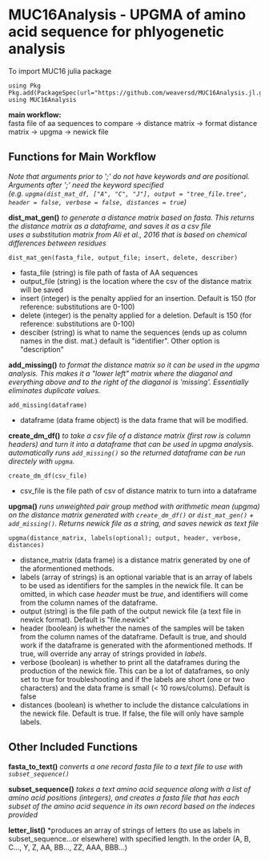 # MUC16Analysis - UPGMA of amino acid sequence for phlyogenetic analysis


To import MUC16 julia package

```
using Pkg
Pkg.add(PackageSpec(url="https://github.com/weaversd/MUC16Analysis.jl.git"))
using MUC16Analysis
```


**main workflow:**  
fasta file of aa sequences to compare -> distance matrix -> format distance matrix -> upgma -> newick file


## Functions for Main Workflow  
*Note that arguments prior to ';' do not have keywords and are positional. Arguments after ';' need the keyword specified  
(e.g. `upgma(dist_mat_df, ["A", "C", "J"], output = "tree_file.tree", header = false, verbose = false, distances = true`)*

**dist_mat_gen()**
*to generate a distance matrix based on fasta. This returns the distance matrix as a dataframe, and saves it as a csv file*  
*uses a substitution matrix from Ali et al., 2016 that is based on chemical differences between residues*
```
dist_mat_gen(fasta_file, output_file; insert, delete, describer)
```
* fasta_file (string) is file path of fasta of AA sequences  
* output_file (string) is the location where the csv of the distance matrix will be saved  
* insert (integer) is the penalty applied for an insertion. Default is 150 (for reference: substitutions are 0-100)  
* delete (integer) is the penalty applied for a deletion. Default is 150 (for reference: substitutions are 0-100)  
* desciber (string) is what to name the sequences (ends up as column names in the dist. mat.) default is "identifier". Other option is "description"  


**add_missing()**
*to format the distance matrix so it can be used in the upgma analysis. This makes it a "lower left" matrix where the diaganol and everything above and to the right of the diaganol is 'missing'. Essentially eliminates duplicate values.*
```
add_missing(dataframe)
```
* dataframe (data frame object) is the data frame that will be  modified.


**create_dm_df()**
*to take a csv file of a distance matrix (first row is column headers) and turn it into a dataframe that can be used in upgma analysis. automatically runs `add_missing()` so the returned dataframe can be run directely with `upgma`.*
```
create_dm_df(csv_file)
```
* csv_file is the file path of csv of distance matrix to turn into a dataframe


**upgma()**
*runs unweighted pair group method with arithmetic mean (upgma) on the distance matrix generated with `create_dm_df()` or `dist_mat_gen()` + `add_missing()`. Returns newick file as a string, and saves newick as text file*
```
upgma(distance_matrix, labels(optional); output, header, verbose, distances)
```
* distance_matrix (data frame) is a distance matrix generated by one of the aformentioned methods.
* labels (array of strings) is an optional variable that is an array of labels to be used as identifiers for the samples in the newick file. It can be omitted, in which case *header* must be *true*, and identifiers will come from the column names of the dataframe.
* output (string) is the file path of the output newick file (a text file in newick format). Default is "file.newick"
* header (boolean) is whether the names of the samples will be taken from the column names of the dataframe. Default is true, and should work if the dataframe is generated with the aformentioned methods. If true, will override any array of strings provided in *labels*.
* verbose (boolean) is whether to print all the dataframes during the production of the newick file. This can be a lot of dataframes, so only set to true for troubleshooting and if the labels are short (one or two characters) and the data frame is small (< 10 rows/colums). Default is false
* distances (boolean) is whether to include the distance calculations in the newick file. Default is true. If false, the file will only have sample labels.

## Other Included Functions

**fasta_to_text()**
*converts a one record fasta file to a text file to use with `subset_sequence()`*

**subset_sequence()**
*takes a text amino acid sequence along with a list of amino acid positions (integers), and creates a fasta file that has each subset of the amino acid sequence in its own record based on the indeces provided*

**letter_list()**
*produces an array of strings of letters (to use as labels in subset_sequence...or elsewhere) with specified length. In the order (A, B, C..., Y, Z, AA, BB..., ZZ, AAA, BBB...)



